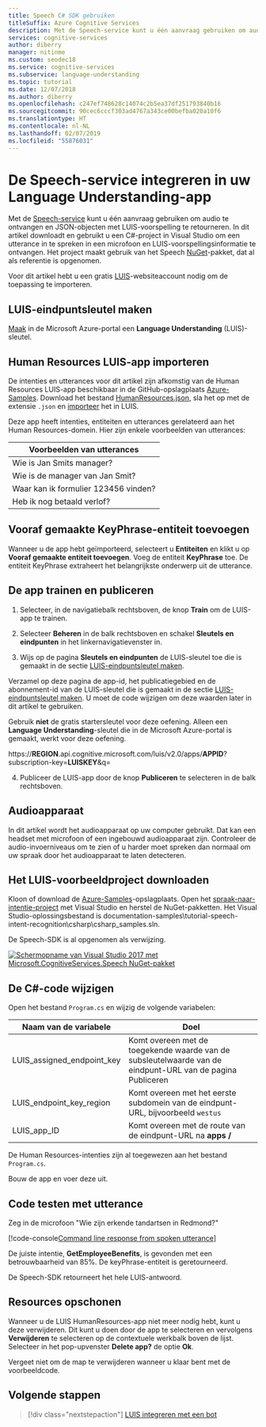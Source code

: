 ```yaml
---
title: Speech C# SDK gebruiken
titleSuffix: Azure Cognitive Services
description: Met de Speech-service kunt u één aanvraag gebruiken om audio te ontvangen en JSON-objecten met LUIS-voorspelling te retourneren. In dit artikel downloadt en gebruikt u een C#-project in Visual Studio om een utterance in te spreken in een microfoon en LUIS-voorspellingsinformatie te ontvangen.
services: cognitive-services
author: diberry
manager: nitinme
ms.custom: seodec18
ms.service: cognitive-services
ms.subservice: language-understanding
ms.topic: tutorial
ms.date: 12/07/2018
ms.author: diberry
ms.openlocfilehash: c247ef748628c14074c2b5ea37df251793840b16
ms.sourcegitcommit: 90cec6cccf303ad4767a343ce00befba020a10f6
ms.translationtype: HT
ms.contentlocale: nl-NL
ms.lasthandoff: 02/07/2019
ms.locfileid: "55876031"
---
```

# <a name="integrate-speech-service-with-your-language-understanding-app"></a>De Speech-service integreren in uw Language Understanding-app
Met de [Speech-service](https://docs.microsoft.com/azure/cognitive-services/Speech-Service/) kunt u één aanvraag gebruiken om audio te ontvangen en JSON-objecten met LUIS-voorspelling te retourneren. In dit artikel downloadt en gebruikt u een C#-project in Visual Studio om een utterance in te spreken in een microfoon en LUIS-voorspellingsinformatie te ontvangen. Het project maakt gebruik van het Speech [NuGet](https://www.nuget.org/packages/Microsoft.CognitiveServices.Speech/)-pakket, dat al als referentie is opgenomen. 

Voor dit artikel hebt u een gratis [LUIS][LUIS]-websiteaccount nodig om de toepassing te importeren.

## <a name="create-luis-endpoint-key"></a>LUIS-eindpuntsleutel maken
[Maak](luis-how-to-azure-subscription.md) in de Microsoft Azure-portal een **Language Understanding** (LUIS)-sleutel. 

## <a name="import-human-resources-luis-app"></a>Human Resources LUIS-app importeren
De intenties en utterances voor dit artikel zijn afkomstig van de Human Resources LUIS-app beschikbaar in de GitHub-opslagplaats [Azure-Samples](https://github.com/Azure-Samples/cognitive-services-language-understanding). Download het bestand [HumanResources.json](https://github.com/Azure-Samples/cognitive-services-language-understanding/blob/master/documentation-samples/tutorials/HumanResources.json), sla het op met de extensie `.json` en [importeer](luis-how-to-start-new-app.md#import-new-app) het in LUIS. 

Deze app heeft intenties, entiteiten en utterances gerelateerd aan het Human Resources-domein. Hier zijn enkele voorbeelden van utterances:

|Voorbeelden van utterances|
|--|
|Wie is Jan Smits manager?|
|Wie is de manager van Jan Smit?|
|Waar kan ik formulier 123456 vinden?|
|Heb ik nog betaald verlof?|


## <a name="add-keyphrase-prebuilt-entity"></a>Vooraf gemaakte KeyPhrase-entiteit toevoegen
Wanneer u de app hebt geïmporteerd, selecteert u **Entiteiten** en klikt u op **Vooraf gemaakte entiteit toevoegen**. Voeg de entiteit **KeyPhrase** toe. De entiteit KeyPhrase extraheert het belangrijkste onderwerp uit de utterance.

## <a name="train-and-publish-the-app"></a>De app trainen en publiceren
1. Selecteer, in de navigatiebalk rechtsboven, de knop **Train** om de LUIS-app te trainen.

2. Selecteer **Beheren** in de balk rechtsboven en schakel **Sleutels en eindpunten** in het linkernavigatievenster in. 

3. Wijs op de pagina **Sleutels en eindpunten** de LUIS-sleutel toe die is gemaakt in de sectie [LUIS-eindpuntsleutel maken](#create-luis-endpoint-key).

  Verzamel op deze pagina de app-id, het publicatiegebied en de abonnement-id van de LUIS-sleutel die is gemaakt in de sectie [LUIS-eindpuntsleutel maken](#create-luis-endpoint-key). U moet de code wijzigen om deze waarden later in dit artikel te gebruiken. 
  
  Gebruik **niet** de gratis startersleutel voor deze oefening. Alleen een **Language Understanding**-sleutel die in de Microsoft Azure-portal is gemaakt, werkt voor deze oefening. 

  https://**REGION**.api.cognitive.microsoft.com/luis/v2.0/apps/**APPID**?subscription-key=**LUISKEY**&q=


4. Publiceer de LUIS-app door de knop **Publiceren** te selecteren in de balk rechtsboven. 

## <a name="audio-device"></a>Audioapparaat
In dit artikel wordt het audioapparaat op uw computer gebruikt. Dat kan een headset met microfoon of een ingebouwd audioapparaat zijn. Controleer de audio-invoerniveaus om te zien of u harder moet spreken dan normaal om uw spraak door het audioapparaat te laten detecteren. 

## <a name="download-the-luis-sample-project"></a>Het LUIS-voorbeeldproject downloaden
 Kloon of download de [Azure-Samples](https://github.com/Azure-Samples/cognitive-services-language-understanding)-opslagplaats. Open het [spraak-naar-intentie-project](https://github.com/Azure-Samples/cognitive-services-language-understanding/tree/master/documentation-samples/tutorial-speech-intent-recognition) met Visual Studio en herstel de NuGet-pakketten. Het Visual Studio-oplossingsbestand is documentation-samples\tutorial-speech-intent-recognition\csharp\csharp_samples.sln.

De Speech-SDK is al opgenomen als verwijzing. 

[![Schermopname van Visual Studio 2017 met Microsoft.CognitiveServices.Speech NuGet-pakket](./media/luis-tutorial-speech-to-intent/nuget-package.png "Schermopname van Visual Studio 2017 met Microsoft.CognitiveServices.Speech NuGet-pakket")](./media/luis-tutorial-speech-to-intent/nuget-package.png#lightbox)

## <a name="modify-the-c-code"></a>De C#-code wijzigen
Open het bestand `Program.cs` en wijzig de volgende variabelen:

|Naam van de variabele|Doel|
|--|--|
|LUIS_assigned_endpoint_key|Komt overeen met de toegekende waarde van de subsleutelwaarde van de eindpunt-URL van de pagina Publiceren|
|LUIS_endpoint_key_region|Komt overeen met het eerste subdomein van de eindpunt-URL, bijvoorbeeld `westus`|
|LUIS_app_ID|Komt overeen met de route van de eindpunt-URL na **apps /**|

De Human Resources-intenties zijn al toegewezen aan het bestand `Program.cs`.

Bouw de app en voer deze uit. 

## <a name="test-code-with-utterance"></a>Code testen met utterance
Zeg in de microfoon "Wie zijn erkende tandartsen in Redmond?"

[!code-console[Command line response from spoken utterance](~/samples-luis/documentation-samples/tutorial-speech-intent-recognition/console-output.txt "Command line response from spoken utterance")]

De juiste intentie, **GetEmployeeBenefits**, is gevonden met een betrouwbaarheid van 85%. De keyPhrase-entiteit is geretourneerd. 

De Speech-SDK retourneert het hele LUIS-antwoord. 

## <a name="clean-up-resources"></a>Resources opschonen
Wanneer u de LUIS HumanResources-app niet meer nodig hebt, kunt u deze verwijderen. Dit kunt u doen door de app te selecteren en vervolgens **Verwijderen** te selecteren op de contextuele werkbalk boven de lijst. Selecteer in het pop-upvenster **Delete app?** de optie **Ok**.

Vergeet niet om de map te verwijderen wanneer u klaar bent met de voorbeeldcode.

## <a name="next-steps"></a>Volgende stappen

> [!div class="nextstepaction"]
> [LUIS integreren met een bot](luis-csharp-tutorial-build-bot-framework-sample.md)

[LUIS]: https://docs.microsoft.com/azure/cognitive-services/luis/luis-reference-regions#luis-website
